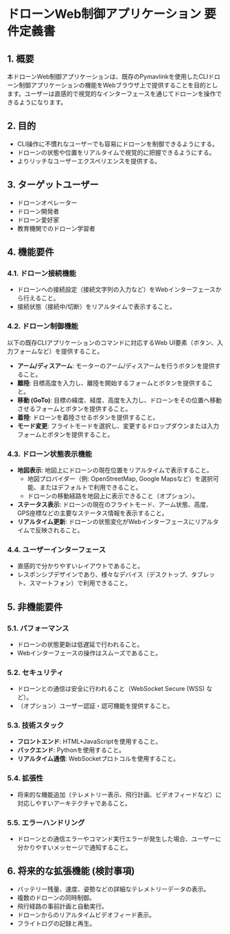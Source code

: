# ドローンWeb制御アプリケーション 要件定義書

## 1. 概要

本ドローンWeb制御アプリケーションは、既存のPymavlinkを使用したCLIドローン制御アプリケーションの機能をWebブラウザ上で提供することを目的とします。ユーザーは直感的で視覚的なインターフェースを通じてドローンを操作できるようになります。

## 2. 目的

*   CLI操作に不慣れなユーザーでも容易にドローンを制御できるようにする。
*   ドローンの状態や位置をリアルタイムで視覚的に把握できるようにする。
*   よりリッチなユーザーエクスペリエンスを提供する。

## 3. ターゲットユーザー

*   ドローンオペレーター
*   ドローン開発者
*   ドローン愛好家
*   教育機関でのドローン学習者

## 4. 機能要件

### 4.1. ドローン接続機能
*   ドローンへの接続設定（接続文字列の入力など）をWebインターフェースから行えること。
*   接続状態（接続中/切断）をリアルタイムで表示すること。

### 4.2. ドローン制御機能
以下の既存CLIアプリケーションのコマンドに対応するWeb UI要素（ボタン、入力フォームなど）を提供すること。
*   **アーム/ディスアーム**: モーターのアーム/ディスアームを行うボタンを提供すること。
*   **離陸**: 目標高度を入力し、離陸を開始するフォームとボタンを提供すること。
*   **移動 (GoTo)**: 目標の緯度、経度、高度を入力し、ドローンをその位置へ移動させるフォームとボタンを提供すること。
*   **着陸**: ドローンを着陸させるボタンを提供すること。
*   **モード変更**: フライトモードを選択し、変更するドロップダウンまたは入力フォームとボタンを提供すること。

### 4.3. ドローン状態表示機能
*   **地図表示**: 地図上にドローンの現在位置をリアルタイムで表示すること。
    *   地図プロバイダー（例: OpenStreetMap, Google Mapsなど）を選択可能、またはデフォルトで利用できること。
    *   ドローンの移動経路を地図上に表示できること（オプション）。
*   **ステータス表示**: ドローンの現在のフライトモード、アーム状態、高度、GPS座標などの主要なステータス情報を表示すること。
*   **リアルタイム更新**: ドローンの状態変化がWebインターフェースにリアルタイムで反映されること。

### 4.4. ユーザーインターフェース
*   直感的で分かりやすいレイアウトであること。
*   レスポンシブデザインであり、様々なデバイス（デスクトップ、タブレット、スマートフォン）で利用できること。

## 5. 非機能要件

### 5.1. パフォーマンス
*   ドローンの状態更新は低遅延で行われること。
*   Webインターフェースの操作はスムーズであること。

### 5.2. セキュリティ
*   ドローンとの通信は安全に行われること（WebSocket Secure (WSS) など）。
*   （オプション）ユーザー認証・認可機能を提供すること。

### 5.3. 技術スタック
*   **フロントエンド**: HTML+JavaScriptを使用すること。
*   **バックエンド**: Pythonを使用すること。
*   **リアルタイム通信**: WebSocketプロトコルを使用すること。

### 5.4. 拡張性
*   将来的な機能追加（テレメトリー表示、飛行計画、ビデオフィードなど）に対応しやすいアーキテクチャであること。

### 5.5. エラーハンドリング
*   ドローンとの通信エラーやコマンド実行エラーが発生した場合、ユーザーに分かりやすいメッセージで通知すること。

## 6. 将来的な拡張機能 (検討事項)

*   バッテリー残量、速度、姿勢などの詳細なテレメトリーデータの表示。
*   複数のドローンの同時制御。
*   飛行経路の事前計画と自動実行。
*   ドローンからのリアルタイムビデオフィード表示。
*   フライトログの記録と再生。